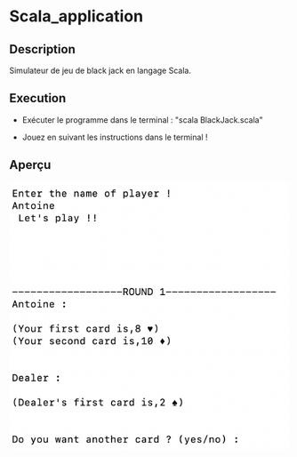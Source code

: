 # Scala_application

## Description 

Simulateur de jeu de black jack en langage Scala.

## Execution 

- Exécuter le programme dans le terminal : "scala BlackJack.scala"

- Jouez en suivant les instructions dans le terminal ! 


## Aperçu
![img](https://github.com/AntoineMOREAU1/Scala_application/blob/main/img_test/img_1.png)




